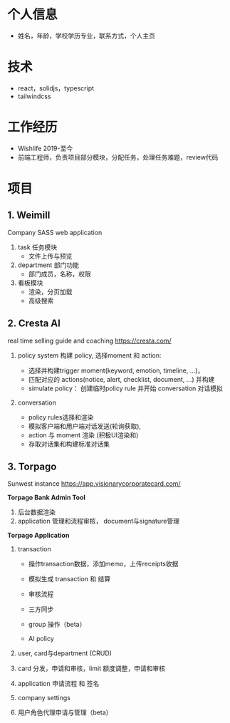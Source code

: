 # 个人信息

- 姓名，年龄，学校学历专业，联系方式，个人主页

# 技术

- react，solidjs，typescript
- tailwindcss

# 工作经历

- Wishlife 2019-至今
- 前端工程师，负责项目部分模块，分配任务，处理任务难题，review代码

# 项目

## 1. Weimill

Company SASS web application

1. task 任务模块
    - 文件上传与预览
2. department 部门功能
    - 部门成员，名称，权限
3. 看板模块
    - 渲染，分页加载
    - 高级搜索

## 2. Cresta AI

real time selling guide and coaching https://cresta.com/

1. policy system 构建 policy, 选择moment 和 action: 
    - 选择并构建trigger moment(keyword, emotion, timeline, ...)，
    - 匹配对应的 actions(notice, alert, checklist, document, ...) 并构建
    - simulate policy： 创建临时policy rule 并开始 conversation 对话模拟

2. conversation
    - policy rules选择和渲染
    - 模拟客户端和用户端对话发送(轮询获取), 
    - action 与 moment 渲染 (积极UI渲染和)
    - 存取对话集和构建标准对话集



## 3. Torpago

Sunwest instance https://app.visionarycorporatecard.com/

**Torpago Bank Admin Tool**

1. 后台数据渲染
2. application 管理和流程审核， document与signature管理

**Torpago Application**

1. transaction

    - 操作transaction数据，添加memo，上传receipts收据

    - 模拟生成 transaction 和 结算
    - 审核流程
    - 三方同步
    - group 操作（beta）
    - AI policy

2. user, card与department (CRUD)

3. card 分发，申请和审核，limit 额度调整，申请和审核

4. application 申请流程 和 签名

5. company settings

6. 用户角色代理申请与管理（beta）
